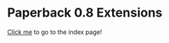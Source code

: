 # Paperback 0.8 Extensions
[Click me](https://ivanmatthew.github.io/ivans-paperback-extensions/paperback-0.8) to go to the index page!
